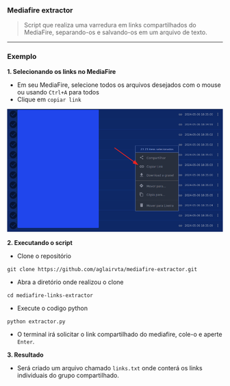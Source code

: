 ### Mediafire extractor

> Script que realiza uma varredura em links compartilhados do MediaFire, separando-os e salvando-os em um arquivo de texto.
---
### Exemplo

**1. Selecionando os links no MediaFire**

- Em seu MediaFire, selecione todos os arquivos desejados com o mouse ou usando `Ctrl+A` para todos
- Clique em `copiar link`

<img src='assets/imgs/1.png'></img>

**2. Executando o script**
- Clone o repositório
```
git clone https://github.com/aglairvta/mediafire-extractor.git
```

- Abra a diretório onde realizou o clone
```
cd mediafire-links-extractor
```
- Execute o codigo python
```
python extractor.py
```
- O terminal irá solicitar o link compartilhado do mediafire, cole-o e aperte `Enter`.

**3. Resultado**

- Será criado um arquivo chamado `links.txt` onde conterá os links individuais do grupo compartilhado.

